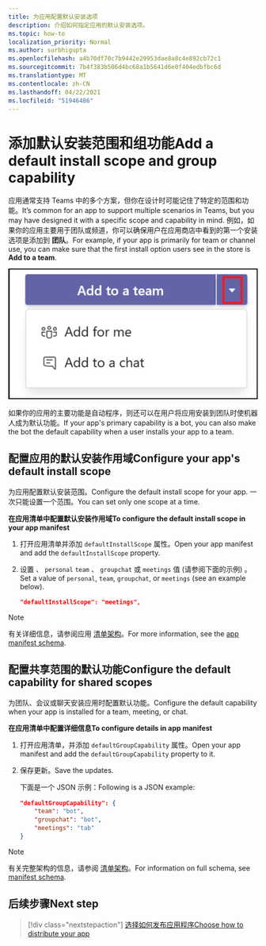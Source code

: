 ```yaml
---
title: 为应用配置默认安装选项
description: 介绍如何指定应用的默认安装选项。
ms.topic: how-to
localization_priority: Normal
ms.author: surbhigupta
ms.openlocfilehash: a4b70df70c7b9442e29953dae8a8c4e892cb72c1
ms.sourcegitcommit: 7b4f383b506d4bc68a1b5641d6e0f404edbfbc6d
ms.translationtype: MT
ms.contentlocale: zh-CN
ms.lasthandoff: 04/22/2021
ms.locfileid: "51946486"
---
```

# <a name="add-a-default-install-scope-and-group-capability"></a><span data-ttu-id="0bd46-103">添加默认安装范围和组功能</span><span class="sxs-lookup"><span data-stu-id="0bd46-103">Add a default install scope and group capability</span></span>

<span data-ttu-id="0bd46-104">应用通常支持 Teams 中的多个方案，但你在设计时可能记住了特定的范围和功能。</span><span class="sxs-lookup"><span data-stu-id="0bd46-104">It’s common for an app to support multiple scenarios in Teams, but you may have designed it with a specific scope and capability in mind.</span></span> <span data-ttu-id="0bd46-105">例如，如果你的应用主要用于团队或频道，你可以确保用户在应用商店中看到的第一个安装选项是添加到 **团队**。</span><span class="sxs-lookup"><span data-stu-id="0bd46-105">For example, if your app is primarily for team or channel use, you can make sure that the first install option users see in the store is **Add to a team**.</span></span>

![添加应用](../../assets/images/compose-extensions/addanapp.png)

<span data-ttu-id="0bd46-107">如果你的应用的主要功能是自动程序，则还可以在用户将应用安装到团队时使机器人成为默认功能。</span><span class="sxs-lookup"><span data-stu-id="0bd46-107">If your app's primary capability is a bot, you can also make the bot the default capability when a user installs your app to a team.</span></span> 

## <a name="configure-your-apps-default-install-scope"></a><span data-ttu-id="0bd46-108">配置应用的默认安装作用域</span><span class="sxs-lookup"><span data-stu-id="0bd46-108">Configure your app's default install scope</span></span>

<span data-ttu-id="0bd46-109">为应用配置默认安装范围。</span><span class="sxs-lookup"><span data-stu-id="0bd46-109">Configure the default install scope for your app.</span></span> <span data-ttu-id="0bd46-110">一次只能设置一个范围。</span><span class="sxs-lookup"><span data-stu-id="0bd46-110">You can set only one scope at a time.</span></span>

<span data-ttu-id="0bd46-111">**在应用清单中配置默认安装作用域**</span><span class="sxs-lookup"><span data-stu-id="0bd46-111">**To configure the default install scope in your app manifest**</span></span>

1. <span data-ttu-id="0bd46-112">打开应用清单并添加 `defaultInstallScope` 属性。</span><span class="sxs-lookup"><span data-stu-id="0bd46-112">Open your app manifest and add the `defaultInstallScope` property.</span></span>
2. <span data-ttu-id="0bd46-113">设置 、 `personal` `team` 、 `groupchat` 或 `meetings` 值 (请参阅下面的示例) 。</span><span class="sxs-lookup"><span data-stu-id="0bd46-113">Set a value of `personal`, `team`, `groupchat`, or `meetings` (see an example below).</span></span>

    ```json
    "defaultInstallScope": "meetings",
    ```

> [!NOTE]
> <span data-ttu-id="0bd46-114">有关详细信息，请参阅应用 [清单架构](~/resources/schema/manifest-schema.md)。</span><span class="sxs-lookup"><span data-stu-id="0bd46-114">For more information, see the [app manifest schema](~/resources/schema/manifest-schema.md).</span></span>

## <a name="configure-the-default-capability-for-shared-scopes"></a><span data-ttu-id="0bd46-115">配置共享范围的默认功能</span><span class="sxs-lookup"><span data-stu-id="0bd46-115">Configure the default capability for shared scopes</span></span>

<span data-ttu-id="0bd46-116">为团队、会议或聊天安装应用时配置默认功能。</span><span class="sxs-lookup"><span data-stu-id="0bd46-116">Configure the default capability when your app is installed for a team, meeting, or chat.</span></span>

<span data-ttu-id="0bd46-117">**在应用清单中配置详细信息**</span><span class="sxs-lookup"><span data-stu-id="0bd46-117">**To configure details in app manifest**</span></span>

1. <span data-ttu-id="0bd46-118">打开应用清单，并添加 `defaultGroupCapability` 属性。</span><span class="sxs-lookup"><span data-stu-id="0bd46-118">Open your app manifest and add the `defaultGroupCapability` property to it.</span></span>
2. <span data-ttu-id="0bd46-119">保存更新。</span><span class="sxs-lookup"><span data-stu-id="0bd46-119">Save the updates.</span></span>

    <span data-ttu-id="0bd46-120">下面是一个 JSON 示例：</span><span class="sxs-lookup"><span data-stu-id="0bd46-120">Following is a JSON example:</span></span>

    ```json
    "defaultGroupCapability": {
        "team": "bot",
        "groupchat": "bot",
        "meetings": "tab"
    }
    ```
> [!NOTE]
> <span data-ttu-id="0bd46-121">有关完整架构的信息，请参阅 [清单架构](~/resources/schema/manifest-schema.md)。</span><span class="sxs-lookup"><span data-stu-id="0bd46-121">For information on full schema, see [manifest schema](~/resources/schema/manifest-schema.md).</span></span>

## <a name="next-step"></a><span data-ttu-id="0bd46-122">后续步骤</span><span class="sxs-lookup"><span data-stu-id="0bd46-122">Next step</span></span>

> [!div class="nextstepaction"]
> [<span data-ttu-id="0bd46-123">选择如何发布应用程序</span><span class="sxs-lookup"><span data-stu-id="0bd46-123">Choose how to distribute your app</span></span>](overview.md)
